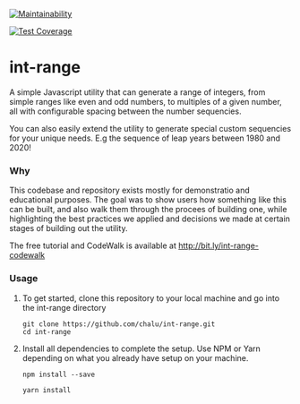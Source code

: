 [![Maintainability](https://api.codeclimate.com/v1/badges/4a014530ed6dc1c4331d/maintainability)](https://codeclimate.com/github/chalu/int-range/maintainability)

[![Test Coverage](https://api.codeclimate.com/v1/badges/4a014530ed6dc1c4331d/test_coverage)](https://codeclimate.com/github/chalu/int-range/test_coverage)

# int-range

A simple Javascript utility that can generate a range of integers, from simple ranges like even and odd numbers, to multiples of a given number, all with configurable spacing between the number sequencies.

You can also easily extend the utility to generate special custom sequencies for your unique needs. E.g the sequence of leap years between 1980 and 2020!

### Why

This codebase and repository exists mostly for demonstratio and educational purposes. The goal was to show users how something like this can be built, and also walk them through the procees of building one, while highlighting the best practices we applied and decisions we made at certain stages of building out the utility. 

The free tutorial and CodeWalk is available at http://bit.ly/int-range-codewalk

### Usage

1. To get started, clone this repository to your local machine and go into the int-range directory

    ```
    git clone https://github.com/chalu/int-range.git
    cd int-range
    ```

2. Install all dependencies to complete the setup. Use NPM or Yarn depending on what you already have setup on your machine.

    ```
    npm install --save
    ```

    ```
    yarn install
    ```

